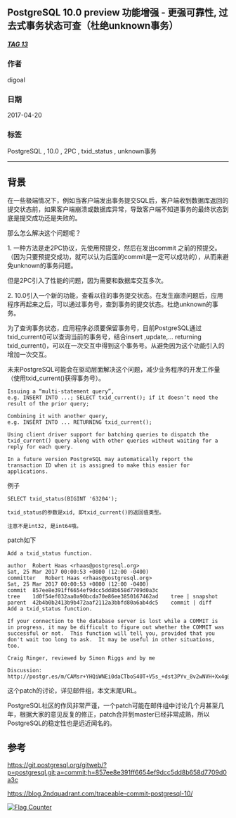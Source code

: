 ## PostgreSQL 10.0 preview 功能增强 - 更强可靠性, 过去式事务状态可查（杜绝unknown事务）  
##### [TAG 13](../class/13.md)              
                                        
### 作者                                           
digoal                                   
                                    
### 日期                                                                                                       
2017-04-20                                  
                                       
### 标签                                    
PostgreSQL , 10.0 , 2PC , txid_status , unknown事务  
                                                                                                          
----                                                                                                    
                                                                                                             
## 背景        
在一些极端情况下，例如当客户端发出事务提交SQL后，客户端收到数据库返回的提交状态前，如果客户端崩溃或数据库异常，导致客户端不知道事务的最终状态到底是提交成功还是失败的。  
  
那么怎么解决这个问题呢？  
  
1\. 一种方法是走2PC协议，先使用预提交，然后在发出commit 之前的预提交。（因为只要预提交成功，就可以认为后面的commit是一定可以成功的），从而来避免unknown的事务问题。  
  
但是2PC引入了性能的问题，因为需要和数据库交互多次。  
  
2\. 10.0引入一个新的功能，查看以往的事务提交状态。在发生崩溃问题后，应用程序再起来之后，可以通过事务号，查到事务的提交状态。杜绝unknown的事务。  
  
为了查询事务状态，应用程序必须要保留事务号，目前PostgreSQL通过txid_current()可以查询当前的事务号，结合insert ,update,... returning txid_current()，可以在一次交互中得到这个事务号。从避免因为这个功能引入的增加一次交互。  
  
未来PostgreSQL可能会在驱动层面解决这个问题，减少业务程序的开发工作量（使用txid_current()获得事务号）。    
  
```  
Issuing a “multi-statement query”,   
e.g. INSERT INTO ...; SELECT txid_current(); if it doesn’t need the result of the prior query;  
  
Combining it with another query,   
e.g. INSERT INTO ... RETURNING txid_current();  
  
Using client driver support for batching queries to dispatch the txid_current() query along with other queries without waiting for a reply for each query.  
  
In a future version PostgreSQL may automatically report the transaction ID when it is assigned to make this easier for applications.  
```  
  
例子  
  
```  
SELECT txid_status(BIGINT '63204');  
  
txid_status的参数是xid, 即txid_current()的返回值类型。  
  
注意不是int32, 是int64哦。  
```  
    
patch如下  
  
```  
Add a txid_status function.  
  
author	Robert Haas <rhaas@postgresql.org>	  
Sat, 25 Mar 2017 00:00:53 +0800 (12:00 -0400)  
committer	Robert Haas <rhaas@postgresql.org>	  
Sat, 25 Mar 2017 00:00:53 +0800 (12:00 -0400)  
commit	857ee8e391ff6654ef9dcc5dd8b658d7709d0a3c  
tree	1d0f54ef032aa0a90bcda70e86ee3850167462ad	tree | snapshot  
parent	42b4b0b2413b9b472aaf2112a3bbfd80a6ab4dc5	commit | diff  
Add a txid_status function.  
  
If your connection to the database server is lost while a COMMIT is  
in progress, it may be difficult to figure out whether the COMMIT was  
successful or not.  This function will tell you, provided that you  
don't wait too long to ask.  It may be useful in other situations,  
too.  
  
Craig Ringer, reviewed by Simon Riggs and by me  
  
Discussion: http://postgr.es/m/CAMsr+YHQiWNEi0daCTboS40T+V5s_+dst3PYv_8v2wNVH+Xx4g@mail.gmail.com  
```  
            
这个patch的讨论，详见邮件组，本文末尾URL。                      
                       
PostgreSQL社区的作风非常严谨，一个patch可能在邮件组中讨论几个月甚至几年，根据大家的意见反复的修正，patch合并到master已经非常成熟，所以PostgreSQL的稳定性也是远近闻名的。                               
                       
## 参考                                
https://git.postgresql.org/gitweb/?p=postgresql.git;a=commit;h=857ee8e391ff6654ef9dcc5dd8b658d7709d0a3c  
  
https://blog.2ndquadrant.com/traceable-commit-postgresql-10/  
  
<a rel="nofollow" href="http://info.flagcounter.com/h9V1"  ><img src="http://s03.flagcounter.com/count/h9V1/bg_FFFFFF/txt_000000/border_CCCCCC/columns_2/maxflags_12/viewers_0/labels_0/pageviews_0/flags_0/"  alt="Flag Counter"  border="0"  ></a>  
  
